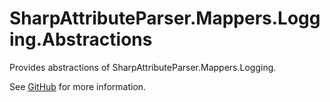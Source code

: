 # SharpAttributeParser.Mappers.Logging.Abstractions

Provides abstractions of SharpAttributeParser.Mappers.Logging.

See [GitHub](https://github.com/ErikWe/sharp-attribute-parser) for more information.